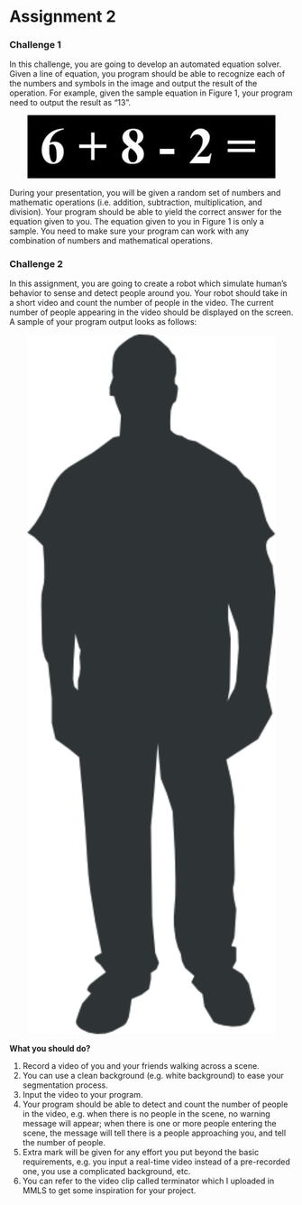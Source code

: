 # Assignment 2
### Challenge 1
In this challenge, you are going to develop an automated equation solver. Given a line of equation, you
program should be able to recognize each of the numbers and symbols in the image and output the result
of the operation. For example, given the sample equation in Figure 1, your program need to output the
result as “13”.

<p align="center">
    <img width="440" src="https://github.com/cheewoei1997/computer-vision/blob/master/Assignment%202/images/sixpluseight.png">
</p>

During your presentation, you will be given a random set of numbers and mathematic operations (i.e.
addition, subtraction, multiplication, and division). Your program should be able to yield the correct
answer for the equation given to you. The equation given to you in Figure 1 is only a sample. You need to
make sure your program can work with any combination of numbers and mathematical operations.

### Challenge 2
In this assignment, you are going to create a robot which simulate human’s behavior to sense and detect
people around you. Your robot should take in a short video and count the number of people in the video.
The current number of people appearing in the video should be displayed on the screen. A sample of your
program output looks as follows:

<p align="center">
    <img width="440" src="https://github.com/cheewoei1997/computer-vision/blob/master/Assignment%202/images/darksilhoutte.png">
</p>

**What you should do?**
1. Record a video of you and your friends walking across a scene.
2. You can use a clean background (e.g. white background) to ease your segmentation process.
3. Input the video to your program.
4. Your program should be able to detect and count the number of people in the video, e.g. when
there is no people in the scene, no warning message will appear; when there is one or more
people entering the scene, the message will tell there is a people approaching you, and tell the
number of people.
5. Extra mark will be given for any effort you put beyond the basic requirements, e.g. you input a
real-time video instead of a pre-recorded one, you use a complicated background, etc.
6. You can refer to the video clip called terminator which I uploaded in MMLS to get some
inspiration for your project.